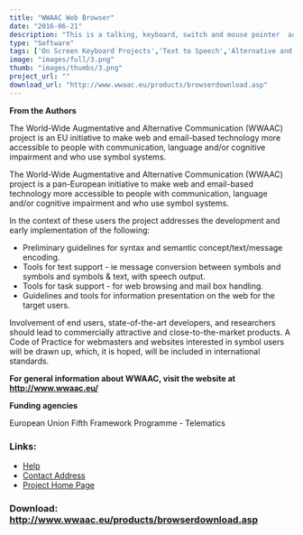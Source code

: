 ```yaml
---
title: "WWAAC Web Browser"
date: "2016-06-21"
description: "This is a talking, keyboard, switch and mouse pointer  accessible web browser with page summarising tools.  It has a highly configerable user interface and was developed as part of an EU project."
type: "Software"
tags: ['On Screen Keyboard Projects','Text to Speech','Alternative and Augmentative Communication','Accessing the Web','Symbols','Alternative Access' ]
image: "images/full/3.png"
thumb: "images/thumbs/3.png"
project_url: ""
download_url: "http://www.wwaac.eu/products/browserdownload.asp"
---
```

**From the Authors**

The World-Wide Augmentative and Alternative Communication (WWAAC) project is an EU initiative to make web and email-based technology more accessible to people with communication, language and/or cognitive impairment and who use symbol systems.

The World-Wide Augmentative and Alternative Communication (WWAAC) project is a pan-European initiative to make web and email-based technology more accessible to people with communication, language and/or cognitive impairment and who use symbol systems.

In the context of these users the project addresses the development and early implementation of the following:

- Preliminary guidelines for syntax and semantic concept/text/message encoding.
- Tools for text support - ie message conversion between symbols and symbols and symbols & text, with speech output.
- Tools for task support - for web browsing and mail box handling.
- Guidelines and tools for information presentation on the web for the target users.

Involvement of end users, state-of-the-art developers, and researchers should lead to commercially attractive and close-to-the-market products. A Code of Practice for webmasters and websites interested in symbol users will be drawn up, which, it is hoped, will be included in international standards.

**For general information about WWAAC, visit the website at  <a class="" generated="" href="">http://www.wwaac.eu/</a>**

  
**Funding agencies**

European Union Fifth Framework Programme - Telematics

### Links:
- <a href="http://www.wwaac.org/products/browser.asp">Help</a>
- <a href="mailto:colven@ace-centre.org.uk">Contact Address</a>
- <a href="http://www.wwaac.eu/products/browser.asp">Project Home Page</a>

### Download: http://www.wwaac.eu/products/browserdownload.asp 